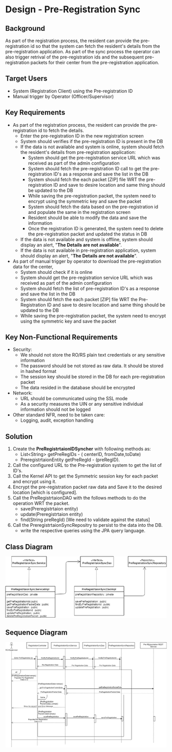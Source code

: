 # Design - Pre-Registration Sync

## Background
As part of the registration process, the resident can provide the pre-registration id so that the system can fetch the resident's details from the pre-registration application. As part of the sync process the operator can also trigger retrival of the pre-registration ids and the subsequent pre-registration packets for their center from the pre-registration application.

## Target Users
- System (Registration Client) using the Pre-registration ID
- Manual trigger by Operator (Officer/Supervisor)

## Key Requirements
- As part of the registration process, the resident can provide the pre-registration id to fetch the details.
    - Enter the pre-registration ID in the new registration screen
    - System should verifies if the pre-registration ID is present in the DB
    - If the data is not available and system is online, system should fetch the resident's details from pre-registration application:
        - System should get the pre-registration service URL which was received as part of the admin configuration
        - System should fetch the pre-registration ID call to get the pre-registration ID's as a response and save the list in the DB
        - System should fetch the each packet \[ZIP\] file WRT the pre-registration ID and save to desire location and same thing should be updated to the DB
        - While saving the pre-registration packet, the system need to encrypt using the symmetric key and save the packet
        - System should fetch the data based on the pre-registration id and populate the same in the registration screen
        - Resident should be able to modify the data and save the information
        - Once the registration ID is generated, the system need to delete the pre-registration packet and updated the status in DB
    - If the data is not available and system is offline, system should display an alert, "**The Details are not available**".
    - If the data is not available in pre-registration application, system should display an alert, "**The Details are not available**".
- As part of manual trigger by operator to download the pre-registration data for the center,
    - System should check if it is online
    - System should get the pre-registration service URL which was received as part of the admin configuration
    - System should fetch the list of pre-registration ID's as a response and save the list in the DB
    - System should fetch the each packet \[ZIP\] file WRT the Pre-Registration ID and save to desire location and same thing should be updated to the DB
    - While saving the pre-registration packet, the system need to encrypt using the symmetric key and save the packet

## Key Non-Functional Requirements
- Security:
    - We should not store the RO/RS plain text credentials or any sensitive information
    - The password should be not stored as raw data. It should be stored in hashed format
    - The session key should be stored in the DB for each pre-registration packet
    - The data resided in the database should be encrypted
-   Network:
    - URL should be communicated using the SSL mode
    - As a security measures the UIN or any sensitive individual information should not be logged
-   Other standard NFR, need to be taken care:
    - Logging, audit, exception handling

## Solution

1. Create the **PreRegistrtaionIDSyncher** with following methods as:
    - List\<String\> getPreRegIDs - ( centerID, fromDate,toDate)
    - PreregistrtaionEntity getPreRegId - (preRegID).
2. Call the configured URL to the Pre-registration system to get the list of ID's.
3. Call the Kernel API to get the Symmetric session key for each packet and encrypt using it.
4. Encrypt the pre-registration packet raw data and Save it to the desired location \[which is configured\].
5. Call the PreRegistrtaionDAO with the follows methods to do the operation WRT the packet.
    - save(Preregistrtaion entity)
    - update(Preregistrtaion entity)
    - find(String preRegId) \[We need to validate against the status\]
6. Call the PreregistrtaionSyncRepositry to persist to the data into the DB.
    - write the respective queries using the JPA query language.

## Class Diagram

![Pre-Registrtaion Sync Class Diagram](_images/PreRegistrationSyncClassDgm.png)

## Sequence Diagram

![Pre-Registrtaion Sync Seq Diagram](_images/PreRegistrationSeqDgm.png)
